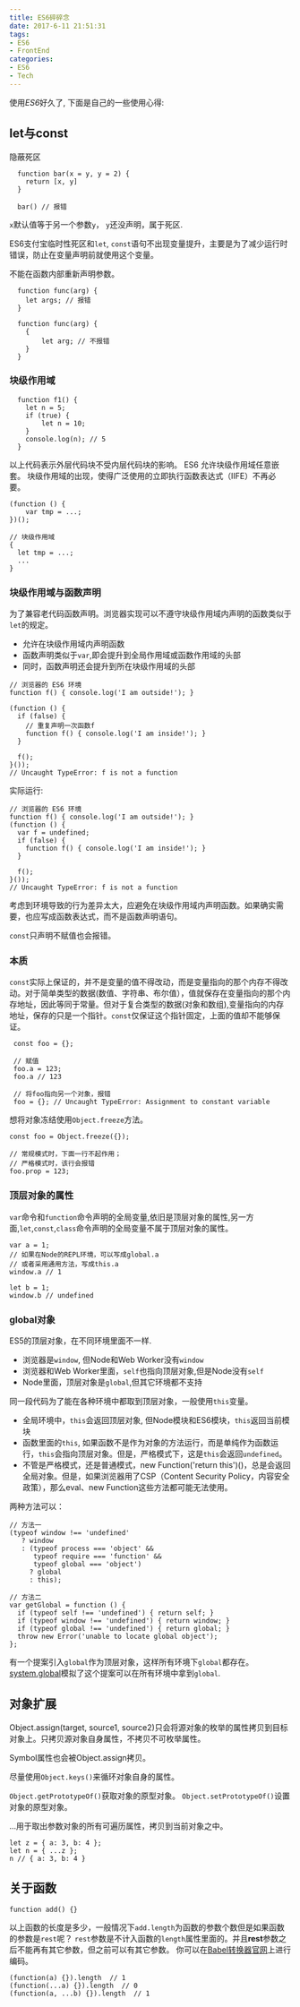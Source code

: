 ```yaml
---
title: ES6碎碎念
date: 2017-6-11 21:51:31
tags:
- ES6
- FrontEnd
categories:
- ES6
- Tech
---
```


使用*ES6*好久了, 下面是自己的一些使用心得:

## let与const

隐蔽死区

```
  function bar(x = y, y = 2) {
    return [x, y]
  }

  bar() // 报错
```

`x`默认值等于另一个参数`y`， `y`还没声明，属于死区.

ES6支付宝临时性死区和`let`, `const`语句不出现变量提升，主要是为了减少运行时错误，防止在变量声明前就使用这个变量。

不能在函数内部重新声明参数。

```
  function func(arg) {
  	let args; // 报错
  }

  function func(arg) {
  	{
  		let arg; // 不报错
  	}
  }
```

### 块级作用域

```
  function f1() {
  	let n = 5;
  	if (true) {
  		let n = 10;
  	}
  	console.log(n); // 5
  }
```

以上代码表示外层代码块不受内层代码块的影响。
ES6 允许块级作用域任意嵌套。
块级作用域的出现，使得广泛使用的立即执行函数表达式（IIFE）不再必要。

```
(function () {
	var tmp = ...;
})();

// 块级作用域
{
  let tmp = ...;
  ...
}
```

### 块级作用域与函数声明

为了兼容老代码函数声明。浏览器实现可以不遵守块级作用域内声明的函数类似于`let`的规定。

- 允许在块级作用域内声明函数
- 函数声明类似于`var`,即会提升到全局作用域或函数作用域的头部
- 同时，函数声明还会提升到所在块级作用域的头部

```
// 浏览器的 ES6 环境
function f() { console.log('I am outside!'); }

(function () {
  if (false) {
    // 重复声明一次函数f
    function f() { console.log('I am inside!'); }
  }

  f();
}());
// Uncaught TypeError: f is not a function
```

实际运行:

```
// 浏览器的 ES6 环境
function f() { console.log('I am outside!'); }
(function () {
  var f = undefined;
  if (false) {
    function f() { console.log('I am inside!'); }
  }

  f();
}());
// Uncaught TypeError: f is not a function
```

考虑到环境导致的行为差异太大，应避免在块级作用域内声明函数。如果确实需要，也应写成函数表达式，而不是函数声明语句。

`const`只声明不赋值也会报错。

### 本质

`const`实际上保证的，并不是变量的值不得改动，而是变量指向的那个内存不得改动。对于简单类型的数据(数值、字符串、布尔值），值就保存在变量指向的那个内存地址，因此等同于常量。但对于复合类型的数据(对象和数组),变量指向的内存地址，保存的只是一个指针。`const`仅保证这个指针固定，上面的值却不能够保证。

```
 const foo = {};

 // 赋值
 foo.a = 123;
 foo.a // 123

 // 将foo指向另一个对象，报错
 foo = {}; // Uncaught TypeError: Assignment to constant variable
```

想将对象冻结使用`Object.freeze`方法。

```
const foo = Object.freeze({});

// 常规模式时，下面一行不起作用；
// 严格模式时，该行会报错
foo.prop = 123;
```

### 顶层对象的属性

`var`命令和`function`命令声明的全局变量,依旧是顶层对象的属性,另一方面,`let`,`const`,`class`命令声明的全局变量不属于顶层对象的属性。

```
var a = 1;
// 如果在Node的REPL环境，可以写成global.a
// 或者采用通用方法，写成this.a
window.a // 1

let b = 1;
window.b // undefined
```

### global对象

ES5的顶层对象，在不同环境里面不一样.

- 浏览器是`window`, 但Node和Web Worker没有`window`
- 浏览器和Web Worker里面，`self`也指向顶层对象,但是Node没有`self`
- Node里面，顶层对象是`global`,但其它环境都不支持

同一段代码为了能在各种环境中都取到顶层对象，一般使用`this`变量。

- 全局环境中，`this`会返回顶层对象, 但Node模块和ES6模块，`this`返回当前模块
- 函数里面的`this`, 如果函数不是作为对象的方法运行，而是单纯作为函数运行，`this`会指向顶层对象。但是，严格模式下，这是`this`会返回`undefined`。
- 不管是严格模式，还是普通模式，new Function('return this')()，总是会返回全局对象。但是，如果浏览器用了CSP（Content Security Policy，内容安全政策），那么eval、new Function这些方法都可能无法使用。

两种方法可以：

```
// 方法一
(typeof window !== 'undefined'
   ? window
   : (typeof process === 'object' &&
      typeof require === 'function' &&
      typeof global === 'object')
     ? global
     : this);

// 方法二
var getGlobal = function () {
  if (typeof self !== 'undefined') { return self; }
  if (typeof window !== 'undefined') { return window; }
  if (typeof global !== 'undefined') { return global; }
  throw new Error('unable to locate global object');
};
```

有一个提案引入`global`作为顶层对象，这样所有环境下`global`都存在。
[system.global](https://github.com/ljharb/System.global)模拟了这个提案可以在所有环境中拿到`global`.

## 对象扩展

Object.assign(target, source1, source2)只会将源对象的枚举的属性拷贝到目标对象上。只拷贝源对象自身属性，不拷贝不可枚举属性。

Symbol属性也会被Object.assign拷贝。

尽量使用`Object.keys()`来循环对象自身的属性。

`Object.getPrototypeOf()`获取对象的原型对象。
`Object.setPrototypeOf()`设置对象的原型对象。

...用于取出参数对象的所有可遍历属性，拷贝到当前对象之中。

```
let z = { a: 3, b: 4 };
let n = { ...z };
n // { a: 3, b: 4 }
```

## 关于函数

```
function add() {}
```

以上函数的长度是多少，一般情况下`add.length`为函数的参数个数但是如果函数的参数是`rest`呢？
`rest`参数是不计入函数的`length`属性里面的。并且**rest**参数之后不能再有其它参数，但之前可以有其它参数。
你可以在[Babel转换器官网](https://babeljs.io/repl/)上进行编码。
```
(function(a) {}).length  // 1
(function(...a) {}).length  // 0
(function(a, ...b) {}).length  // 1
```
